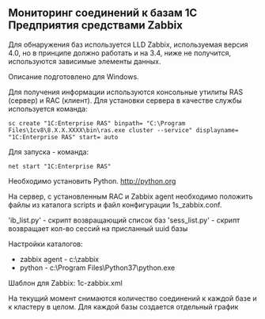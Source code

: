 ## Мониторинг соединений к базам 1С Предприятия средствами Zabbix

Для обнаружения баз используется LLD Zabbix, используемая версия 4.0, но в принципе должно работать и на 3.4, ниже не получится, используются зависимые элементы данных.

Описание подготовлено для Windows.

Для получения информации используются консольные утилиты RAS (сервер) и RAC (клиент).
Для установки сервера в качестве службы используется команда:

`sc create "1C:Enterprise RAS" binpath= "C:\Program Files\1cv8\8.Х.Х.ХХХХ\bin\ras.exe cluster --service" displayname= "1C:Enterprise RAS" start= auto` 

Для запуска - команда:

`net start "1C:Enterprise RAS"`

Необходимо установить Python. http://python.org

На сервер, с установленным RAC и Zabbix agent необходимо положить файлы из каталога scripts и файл конфигурации 1s_zabbix.conf.

'ib_list.py' - скрипт возвращающий список баз
'sess_list.py' - скрипт возвращает кол-во сессий на присланный uuid базы

Настройки каталогов:
- zabbix agent - c:\zabbix
- python - c:\Program Files\Python37\python.exe

Шаблон для Zabbix: 1c-zabbix.xml

На текущий момент снимаются количество соединений к каждой базе и к кластеру в целом.
Для каждой базы создается отдельный график
